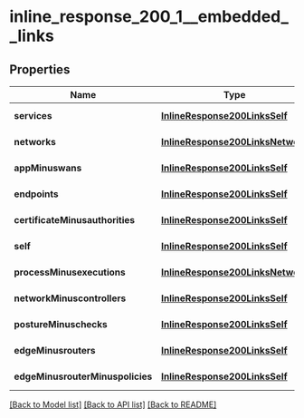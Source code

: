 # inline_response_200_1__embedded__links

## Properties
Name | Type | Description | Notes
------------ | ------------- | ------------- | -------------
**services** | [**InlineResponse200LinksSelf**](InlineResponse200LinksSelf.md) |  | [default to null]
**networks** | [**InlineResponse200LinksNetwork**](InlineResponse200LinksNetwork.md) |  | [default to null]
**appMinuswans** | [**InlineResponse200LinksSelf**](InlineResponse200LinksSelf.md) |  | [default to null]
**endpoints** | [**InlineResponse200LinksSelf**](InlineResponse200LinksSelf.md) |  | [default to null]
**certificateMinusauthorities** | [**InlineResponse200LinksSelf**](InlineResponse200LinksSelf.md) |  | [default to null]
**self** | [**InlineResponse200LinksSelf**](InlineResponse200LinksSelf.md) |  | [default to null]
**processMinusexecutions** | [**InlineResponse200LinksNetwork**](InlineResponse200LinksNetwork.md) |  | [default to null]
**networkMinuscontrollers** | [**InlineResponse200LinksSelf**](InlineResponse200LinksSelf.md) |  | [default to null]
**postureMinuschecks** | [**InlineResponse200LinksSelf**](InlineResponse200LinksSelf.md) |  | [default to null]
**edgeMinusrouters** | [**InlineResponse200LinksSelf**](InlineResponse200LinksSelf.md) |  | [default to null]
**edgeMinusrouterMinuspolicies** | [**InlineResponse200LinksSelf**](InlineResponse200LinksSelf.md) |  | [default to null]

[[Back to Model list]](../README.md#documentation-for-models) [[Back to API list]](../README.md#documentation-for-api-endpoints) [[Back to README]](../README.md)


